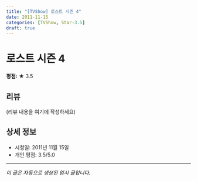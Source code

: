 ```yaml
---
title: "[TVShow] 로스트 시즌 4"
date: 2011-11-15
categories: [TVShow, Star-3.5]
draft: true
---
```


# 로스트 시즌 4

**평점:** ★ 3.5

## 리뷰

(리뷰 내용을 여기에 작성하세요)

## 상세 정보

- 시청일: 2011년 11월 15일
- 개인 평점: 3.5/5.0

---

*이 글은 자동으로 생성된 임시 글입니다.*
